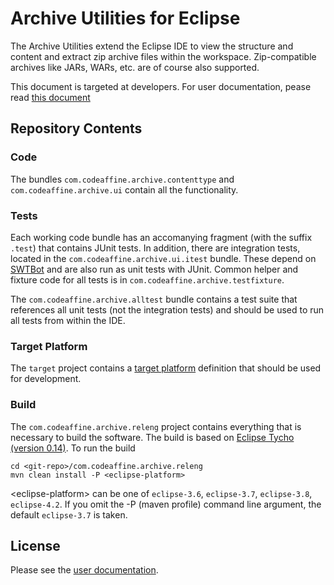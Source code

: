 # Archive Utilities for Eclipse
The Archive Utilities extend the Eclipse IDE to view the structure and content and extract zip archive files within the workspace. Zip-compatible archives like JARs, WARs, etc. are of course also supported.

This document is targeted at developers. For user documentation, pease read [this document](http://rherrmann.github.com/com.codeaffine.archive/index.html)

## Repository Contents

### Code 
The bundles `com.codeaffine.archive.contenttype` and `com.codeaffine.archive.ui` contain all the functionality.

### Tests
Each working code bundle has an accomanying fragment (with the suffix `.test`) that contains JUnit tests.
In addition, there are integration tests, located in the `com.codeaffine.archive.ui.itest` bundle. These depend on [SWTBot](http://eclipse.org/swtbot) and are also run as unit tests with JUnit.
Common helper and fixture code for all tests is in `com.codeaffine.archive.testfixture`.

The `com.codeaffine.archive.alltest` bundle contains a test suite that references all unit tests (not the integration tests) and should be used to run all tests from within the IDE.

### Target Platform
The `target` project contains a [target platform](http://help.eclipse.org/indigo/index.jsp?topic=%2Forg.eclipse.pde.doc.user%2Fconcepts%2Ftarget.htm) definition that should be used for development. 

### Build
The `com.codeaffine.archive.releng` project contains everything that is necessary to build the software. The build is based on [Eclipse Tycho (version 0.14)](http://www.eclipse.org/tycho). To run the build

    cd <git-repo>/com.codeaffine.archive.releng
    mvn clean install -P <eclipse-platform>
    
&lt;eclipse-platform&gt; can be one of `eclipse-3.6`, `eclipse-3.7`, `eclipse-3.8`, `eclipse-4.2`. If you omit the -P (maven profile) command line argument, the default `eclipse-3.7` is taken.

## License
Please see the [user documentation](http://rherrmann.github.com/com.codeaffine.archive/index.html).
